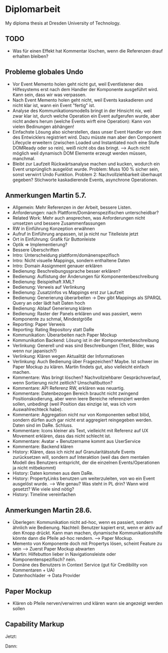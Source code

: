 # Diplomarbeit

My diploma thesis at Dresden University of Technology.

## TODO

* Was für einen Effekt hat Kommentar löschen, wenn die Referenzen drauf erhalten bleiben?

## Probleme globales Undo

* Vor Event Memento holen geht nicht gut, weil Eventlistener des Hilfesystems erst nach dem Handler der Komponente ausgeführt wird. Kann sein, dass wir was verpassen.
* Nach Event Memento holen geht nicht, weil Events kaskadieren und nicht klar ist, wann ein Event "fertig" ist.
* Analyse des Kommunikationsmodells bringt in der Hinsicht nix, weil zwar klar ist, durch welche Operation ein Event aufgerufen wurde, aber nicht anders herum (welche Events wirft eine Operation): Kann von vielen Bedinungen abhängen!
* Einfachste Lösung also sicherstellen, dass unser Event Handler vor dem des Entwicklers registriert wird. Dazu müsste man aber den Component Lifecycle erweitern (zwischen Loaded und Instantiated noch eine Stufe DOMReady oder so rein), weiß nicht obs das bringt. --> Auch nicht möglich weil dynamisch DOM Elemente erzeugt werden müssen, manchmal.
* Bleibt zur Laufzeit Rückwärtsanalyse machen und kucken, wodurch ein Event ursprünglich ausgelöst wurde. Problem: Muss 100 % sicher sein, sonst verwirrt Undo Funktion. Problem 2: Nachvollziehbarkeit überhaupt gegeben? Stichworte kaskadierende Events, asynchrone Operationen.

## Anmerkungen Martin 5.7.

* Allgemein: Mehr Referenzen in der Arbeit, bessere Listen.
* Anforderungen: nach Plattform/Domänenspezifischen unterscheidbar?
* Related Work: Mehr auch ansprechen, was Anforderungen nicht umsetzen und bessere Zusammenfassungen
* RW in Einführung Konzeption erwähnen
* Aufruf in Einführung anpassen, ist ja nicht nur Titelleiste jetzt
* Ort in Einführung: Grafik für Buttonleiste
* Optik => Implementierung?
* Bessere Überschriften
* Intro: Unterscheidung plattform/domänenspezifisch
* Intro: Nicht visuelle Mappings, sondern enthaltene Daten
* Intro: Domain Assignment genauer erklären
* Bedienung: Beschreibungssprache besser erklären?
* Bedienung: Auflistung der Änderungen für Komponentenbeschreibung
* Bedienung: Beispielhaft XML?
* Bedienung: Verweis auf Verlinkung
* Bedienung: Zusatzinfos vs Mappings erst zur Laufzeit
* Bedienung: Generierung überarbeiten -> Dev gibt Mappings als SPARQL Query an oder lädt halt Daten hoch
* Bedienung: Ablauf Generierung klären
* Bedienung: Raster der Panels erklären und was passiert, wenn Komponente zu schmal, Mindestgröße
* Reporting: Paper Verweis
* Reporting: Rating Repository statt DaRe
* Kommunikation: Überarbeiten nach Paper Mockup
* Kommunikation Backend: Lösung ist in der Komponentenbeschreibung
* Verlinkung: Generell und was sind Beschreibungen (Text, Bilder, was wenn nur japanisch?)
* Verlinkung: Klären wegen Aktualität der Informationen
* Verlinkung: Auch Bedienung über Fragezeichen? Maybe. Ist schwer im Paper Mockup zu klären. Martin findets gut, also vielleicht einfach machen.
* Kommentare: Was bringt löschen? Nachvollziehbarer Gesprächsverlauf, wenn Sortierung nicht zeitlich? Umschaltbutton?
* Kommentare: API Referenz RW, erklären was neuartig.
* Kommentare: Datenbezogen Bereich braucht nicht zwingend Positionskodierung, aber wenn leere Bereiche referenziert werden sollen, unbedingt (weil Position das einzige ist, was ich vom Auswahlrechteck habe).
* Kommentare: Aggregation nicht nur von Komponenten selbst blöd, sondern dürfen auch gar nicht erst aggregiert reingegeben werden. Daten sind im DaRe. Schluss.
* Kommentare: Icons kleiner als Text, vielleicht mit Referenz auf UX Movement erklären, dass das nicht schlecht ist.
* Kommentare: Avatar + Benutzername kommt aus UserService
* Kommentare: Backend klären
* History: Klären, dass ich nicht auf Granularitätsstufe Events zurücksetzen will, sondern auf Interaktion (weil das dem mentalen Modell des Benutzers entspricht, der die einzelnen Events/Operationen ja nicht mitbekommt)
* History: Daten kommen aus dem DaRe.
* History: PropertyLinks benutzen um weiterzuleiten, von wo ein Event ausgelöst wurde. --> Wie genau? Was steht in PL drin? Wann wird gesetzt? Wie viele sind nötig?
* History: Timeline vereinfachen

## Anmerkungen Martin 28.6.

* Überlegen: Kommunikation nicht ad-hoc, wenn es passiert, sondern ähnlich wie Bedienung. Nachteil: Benutzer kapiert erst, wenn er aktiv auf den Knopp drückt. Kann man machen, dynamische Kommunikationshilfe könnte dann die Pfeile ad-hoc rendern. --> Paper Mockup.
* Memento von Komponente doch mit Propertys lösen, scheint Feature zu sein --> Zuerst Paper Mockup abwarten
* Martin: Hilfebutton lieber in Navigationsleiste oder Komponentenspezifisch? nein.
* Domäne des Benutzers in Context Service (gut für Credibility von Kommentaren + UA)
* Datenhochlader -> Data Provider

## Paper Mockup

* Klären ob Pfeile nerven/verwirren und klären wann sie angezeigt werden sollen

## Capability Markup

Jetzt:

<capability id="search" activity="ua:search" entity="trvl:location"/>

Dann:

<!-- aktion -->
<capability id="search" activity="ua:search" entity="trvl:location" operations="searchOps" wait="5s" />

<!-- äquivalente operationen -->
<operations id="searchOps" testData="new york" relatedConcept="dbpedia:Search">
	<operation id="clickSearch" css="button.search" viso="a:click" />
	<operation id="typeSearch" css="button.search" viso="a:type" which="space" />
	<sequentialOperation id="menuSearch">
		<operation id="clickMenu" css="div.menu" viso="a:click" />
		<operation id="clickMenuSearch" css="div.menu > div.search" viso="a:click" />
	</sequentialOperation>
	<parallelOperation id="blublu" css=".vis">
		<operation id="pressStrg" viso="a:type" which="strg" />
		<operation id="pressA" viso="a:type" which="a"
	</parallelOperation>
</operations>